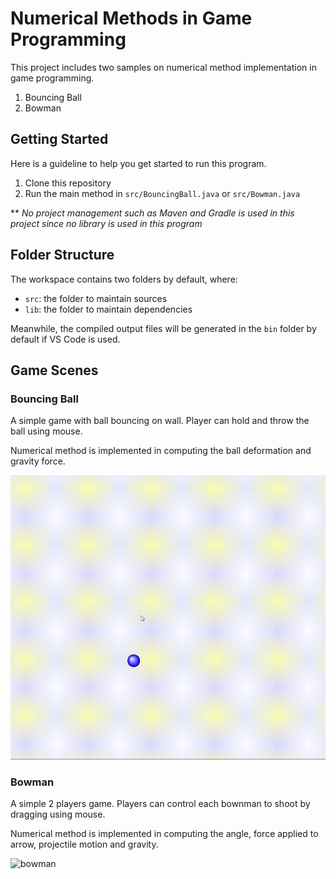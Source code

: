 # Numerical Methods in Game Programming

This project includes two samples on numerical method implementation in game programming. 
1. Bouncing Ball
2. Bowman

## Getting Started

Here is a guideline to help you get started to run this program.
1. Clone this repository
2. Run the main method in `src/BouncingBall.java` or `src/Bowman.java`

** *No project management such as Maven and Gradle is used in this project since no library is used in this program*

## Folder Structure

The workspace contains two folders by default, where:

- `src`: the folder to maintain sources
- `lib`: the folder to maintain dependencies

Meanwhile, the compiled output files will be generated in the `bin` folder by default if VS Code is used.

## Game Scenes
### Bouncing Ball
A simple game with ball bouncing on wall. Player can hold and throw the ball using mouse.

Numerical method is implemented in computing the ball deformation and gravity force.

![ball](img/bouncingball.gif "bouncing ball")

### Bowman
A simple 2 players game. Players can control each bownman to shoot by dragging using mouse.

Numerical method is implemented in computing the angle, force applied to arrow, projectile motion and gravity.

![bowman](img/bowman.gif "bowman")